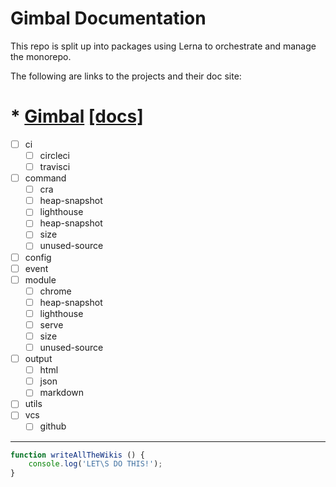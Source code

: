 # Gimbal Documentation

This repo is split up into packages using Lerna to orchestrate and manage the monorepo.

The following are links to the projects and their doc site:


 # * [Gimbal](https://github.com/ModusCreateOrg/gimbal/tree/master/packages/gimbal) [[docs]](https://github.com/ModusCreateOrg/gimbal/tree/master/packages/gimbal/docs)

- [ ] ci
    - [ ] circleci
    - [ ] travisci
- [ ] command
    - [ ] cra
    - [ ] heap-snapshot
    - [ ] lighthouse
    - [ ] heap-snapshot
    - [ ] size
    - [ ] unused-source
- [ ] config
- [ ] event
- [ ] module
    - [ ] chrome
    - [ ] heap-snapshot
    - [ ] lighthouse
    - [ ] serve
    - [ ] size
    - [ ] unused-source
- [ ] output
    - [ ] html
    - [ ] json
    - [ ] markdown
- [ ] utils
- [ ] vcs
    - [ ] github
____



```javascript
function writeAllTheWikis () {
    console.log('LET\S DO THIS!');
}
```
